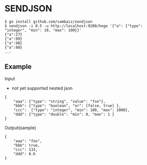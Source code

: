 # SENDJSON

```
$ go install github.com/sambaiz/sendjson
$ sendjson -i 0.5 -u http://localhost:9200/hoge '{"a": {"type": "integer", "min": 10, "max": 100}}'
{"a":27}
{"a":99}
{"a":98}
{"a":80}
...
```

## Example

Input

- not yet supported nested json

```
{
    "aaa": {"type": "string", "value": "foo"},
    "bbb": {"type": "boolean", "or": [false, true] },
    "ccc":  {"type": "integer", "min": 100, "max": 1000},
    "ddd": {"type": "double": "min": 0, "max": 1 } 
}
```

Output(sample)

```
{
    "aaa": "foo",
    "bbb": true,
    "ccc": 133,
    "ddd": 0.6
}
```